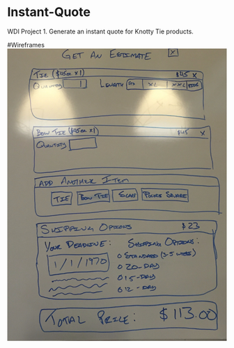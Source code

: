# Instant-Quote
WDI Project 1. Generate an instant quote for Knotty Tie products.

#Wireframes
![initial wireframe](wireframes/Initial-Wireframe.jpg)